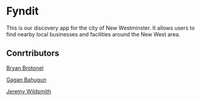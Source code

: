# Fyndit

This is our discovery app for the city of New Westminster. It allows users to find nearby local businesses and facilities around the New West area.

Conrtributors
-------------
[Bryan Brotonel](https://github.com/bryanbrotonel "Bryan's GitHub")

[Gagan Bahugun](https://github.com/gbahugun "Gagan's GitHub")

[Jeremy Wildsmith](https://github.com/JeremyWildsmith "Jeremy's GitHub")